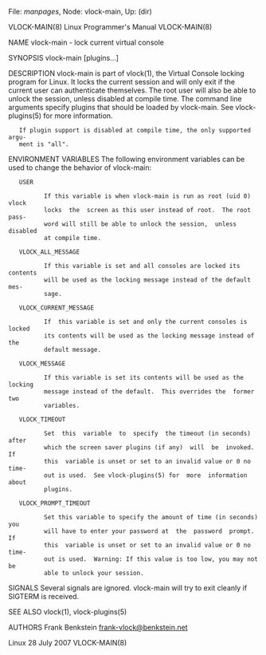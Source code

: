 File: *manpages*,  Node: vlock-main,  Up: (dir)

VLOCK-MAIN(8)              Linux Programmer's Manual             VLOCK-MAIN(8)



NAME
       vlock-main - lock current virtual console

SYNOPSIS
       vlock-main [plugins...]

DESCRIPTION
       vlock-main is part of vlock(1), the Virtual Console locking program for
       Linux.  It locks the current session and will only exit if the  current
       user  can  authenticate themselves.  The root user will also be able to
       unlock the session, unless disabled at compile time.  The command  line
       arguments  specify  plugins  that  should be loaded by vlock-main.  See
       vlock-plugins(5) for more information.

       If plugin support is disabled at compile time, the only supported argu-
       ment is "all".

ENVIRONMENT VARIABLES
       The  following environment variables can be used to change the behavior
       of vlock-main:

       USER

              If this variable is when vlock-main is run as root (uid 0) vlock
              locks  the  screen as this user instead of root.  The root pass-
              word will still be able to unlock the session,  unless  disabled
              at compile time.

       VLOCK_ALL_MESSAGE

              If this variable is set and all consoles are locked its contents
              will be used as the locking message instead of the default  mes-
              sage.

       VLOCK_CURRENT_MESSAGE

              If  this variable is set and only the current consoles is locked
              its contents will be used as the locking message instead of  the
              default message.

       VLOCK_MESSAGE

              If this variable is set its contents will be used as the locking
              message instead of the default.  This overrides the  former  two
              variables.

       VLOCK_TIMEOUT

              Set  this  variable  to  specify  the timeout (in seconds) after
              which the screen saver plugins (if any)  will  be  invoked.   If
              this  variable is unset or set to an invalid value or 0 no time-
              out is used.  See vlock-plugins(5) for  more  information  about
              plugins.

       VLOCK_PROMPT_TIMEOUT

              Set this variable to specify the amount of time (in seconds) you
              will have to enter your password at  the  password  prompt.   If
              this  variable is unset or set to an invalid value or 0 no time-
              out is used.  Warning: If this value is too low, you may not  be
              able to unlock your session.

SIGNALS
       Several  signals  are  ignored.  vlock-main will try to exit cleanly if
       SIGTERM is received.

SEE ALSO
       vlock(1), vlock-plugins(5)

AUTHORS
       Frank Benkstein <frank-vlock@benkstein.net>



Linux                            28 July 2007                    VLOCK-MAIN(8)
